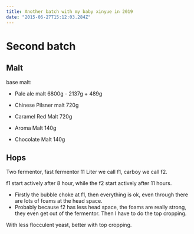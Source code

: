 ```yaml
---
title: Another batch with my baby xinyue in 2019
date: "2015-06-27T15:12:03.284Z"
---
```


# Second batch

## Malt

base malt: 
* Pale ale malt 6800g - 2137g + 489g
* Chinese Pilsner malt 720g

* Caramel Red Malt 720g
* Aroma Malt 140g
* Chocolate Malt 140g

## Hops

Two fermentor, fast fermentor 11 Liter we call f1, carboy we call f2.

f1 start actively after 8 hour, while the f2 start actively after 11 hours.

* Firstly the bubble choke at f1, then everything is ok, even through there are lots of foams at the head space.
* Probably because f2 has less head space, the foams are really strong, they even get out of the fermentor. Then I have to do the top cropping.

With less flocculent yeast, better with top cropping.
